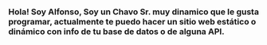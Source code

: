 ### Hola! Soy Alfonso, Soy un Chavo Sr. muy dinamico que le gusta programar, actualmente te puedo hacer un sitio web estático o dinámico con info de tu base de datos o de alguna API.

<!--
**alfgow/alfgow** is a ✨ _special_ ✨ repository because its `README.md` (this file) appears on your GitHub profile.

Here are some ideas to get you started:

- 🔭 I’m currently working on ...
- 🌱 I’m currently learning ...
- 👯 I’m looking to collaborate on ...
- 🤔 I’m looking for help with ...
- 💬 Ask me about ...
- 📫 How to reach me: ...
- 😄 Pronouns: ...
- ⚡ Fun fact: ...
-->
